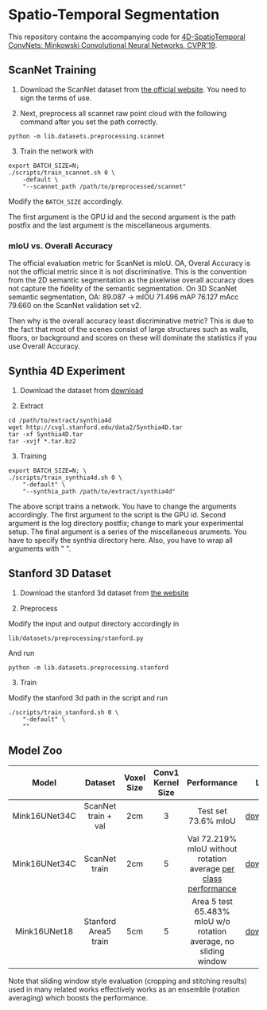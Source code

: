 # Spatio-Temporal Segmentation

This repository contains the accompanying code for [4D-SpatioTemporal ConvNets: Minkowski Convolutional Neural Networks, CVPR'19](https://arxiv.org/abs/1904.08755).


## ScanNet Training

1. Download the ScanNet dataset from [the official website](http://kaldir.vc.in.tum.de/scannet_benchmark/documentation). You need to sign the terms of use.

2. Next, preprocess all scannet raw point cloud with the following command after you set the path correctly.

```
python -m lib.datasets.preprocessing.scannet
```

3. Train the network with

```
export BATCH_SIZE=N;
./scripts/train_scannet.sh 0 \
	-default \
	"--scannet_path /path/to/preprocessed/scannet"
```

Modify the `BATCH_SIZE` accordingly.

The first argument is the GPU id and the second argument is the path postfix
and the last argument is the miscellaneous arguments.


### mIoU vs. Overall Accuracy

The official evaluation metric for ScanNet is mIoU.
OA, Overal Accuracy is not the official metric since it is not discriminative. This is the convention from the 2D semantic segmentation as the pixelwise overall accuracy does not capture the fidelity of the semantic segmentation.
On 3D ScanNet semantic segmentation, OA: 89.087 -> mIOU 71.496 mAP 76.127 mAcc 79.660 on the ScanNet validation set v2.

Then why is the overall accuracy least discriminative metric?  This is due to the fact that most of the scenes consist of large structures
such as walls, floors, or background and scores on these will dominate the statistics if you use Overall Accuracy.


## Synthia 4D Experiment

1. Download the dataset from [download](http://cvgl.stanford.edu/data2/Synthia4D.tar)

2. Extract

```
cd /path/to/extract/synthia4d
wget http://cvgl.stanford.edu/data2/Synthia4D.tar
tar -xf Synthia4D.tar
tar -xvjf *.tar.bz2
```

3. Training

```
export BATCH_SIZE=N; \
./scripts/train_synthia4d.sh 0 \
	"-default" \
	"--synthia_path /path/to/extract/synthia4d"
```

The above script trains a network. You have to change the arguments accordingly. The first argument to the script is the GPU id. Second argument is the log directory postfix; change to mark your experimental setup. The final argument is a series of the miscellaneous aruments. You have to specify the synthia directory here. Also, you have to wrap all arguments with " ".


## Stanford 3D Dataset

1. Download the stanford 3d dataset from [the website](http://buildingparser.stanford.edu/dataset.html)

2. Preprocess

Modify the input and output directory accordingly in

`lib/datasets/preprocessing/stanford.py`

And run

```
python -m lib.datasets.preprocessing.stanford
```

3. Train

Modify the stanford 3d path in the script and run

```
./scripts/train_stanford.sh 0 \
	"-default" \
	""
```

## Model Zoo

| Model         | Dataset             | Voxel Size | Conv1 Kernel Size | Performance              | Link   |
|:-------------:|:-------------------:|:----------:|:-----------------:|:------------------------:|:------:|
| Mink16UNet34C | ScanNet train + val | 2cm        | 3                 | Test set 73.6% mIoU      | [download](https://node1.chrischoy.org/data/publications/minknet/Mink16UNet34C_ScanNet.pth) |
| Mink16UNet34C | ScanNet train       | 2cm        | 5                 | Val 72.219% mIoU without rotation average [per class performance](https://github.com/chrischoy/SpatioTemporalSegmentation/issues/13) | [download](https://node1.chrischoy.org/data/publications/minknet/MinkUNet34C-train-conv1-5.pth) |
| Mink16UNet18  | Stanford Area5 train | 5cm       | 5                 | Area 5 test 65.483% mIoU w/o rotation average, no sliding window | [download](https://node1.chrischoy.org/data/publications/minknet/Mink16UNet18_stanford-conv1-5.pth) |

Note that sliding window style evaluation (cropping and stitching results) used in many related works effectively works as an ensemble (rotation averaging) which boosts the performance.
